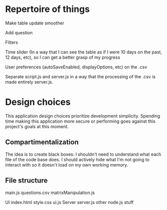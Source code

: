 # Repertoire of things 
Make table update smoother

Add question

Filters

Time slider (In a way that I can see the table as if I were 10 days on the past, 12 days, etc), so I can get a better grasp of my progress

User preferences (autoSaveEnabled, displayOptions, etc) on the .csv

Separate script.js and server.js in a way that the processing of the .csv is made entirely server.js. 




# Design choices
This application design choices prioritize development simplicity.
Spending time making this application more secure or performing goes against this project's goals at this moment.

## Compartimentalization
The idea is to create black boxes: I shouldn't need to understand what each file of the code base does. I should actively hide what I'm not going to interact with so it doesn't load on my own working memory.

## File structure
main.js
questions.csv
matrixManipulation.js

UI
    index.html
    style.css
    ui.js
Server
    server.js
    other node.js stuff
